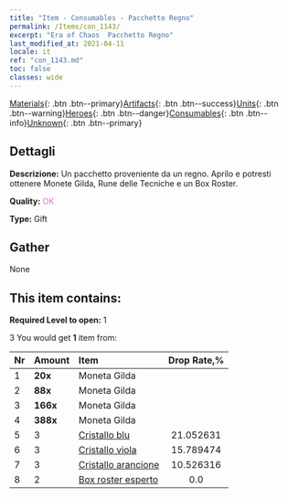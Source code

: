 ```yaml
---
title: "Item - Consumables - Pacchetto Regno"
permalink: /Items/con_1143/
excerpt: "Era of Chaos  Pacchetto Regno"
last_modified_at: 2021-04-11
locale: it
ref: "con_1143.md"
toc: false
classes: wide
---
```

 [Materials](/it/Items/){: .btn .btn--primary}[Artifacts](/it/Items/Artifacts/){: .btn .btn--success}[Units](/it/Items/Units/){: .btn .btn--warning}[Heroes](/it/Items/Heroes/){: .btn .btn--danger}[Consumables](/it/Items/Consumables/){: .btn .btn--info}[Unknown](/it/Items/Unknown/){: .btn .btn--primary}

## Dettagli
 **Descrizione:** Un pacchetto proveniente da un regno. Aprilo e potresti ottenere Monete Gilda, Rune delle Tecniche e un Box Roster.

 **Quality:** <span style="color: #DA70D6">OK</span>

 **Type:** Gift

## Gather

  None

## This item contains:

 **Required Level to open:** 1

 3 You would get **1** item  from:

  | Nr | Amount |     Item    | Drop Rate,% |
  |:---|:-------|:------------|:---------:|
  | 1 |  **20x** | Moneta Gilda |  | 21.052631 | 
  | 2 |  **88x** | Moneta Gilda |  | 15.789474 | 
  | 3 |  **166x** | Moneta Gilda |  | 10.526316 | 
  | 4 |  **388x** | Moneta Gilda |  | 5.263158 | 
  | 5 | 3 | [Cristallo blu](/it/Items/con_716/) | 21.052631 | 
  | 6 | 3 | [Cristallo viola](/it/Items/con_720/) | 15.789474 | 
  | 7 | 3 | [Cristallo arancione](/it/Items/con_730/) | 10.526316 | 
  | 8 | 2 | [Box roster esperto](/it/Items/con_770/) | 0.0 | 
